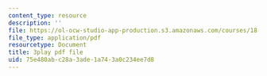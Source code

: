 ```yaml
---
content_type: resource
description: ''
file: https://ol-ocw-studio-app-production.s3.amazonaws.com/courses/18-01sc-single-variable-calculus-fall-2010/75e480abc28a3ade1a743a0c234ee7d8_aeXp1zC6Hls.pdf
file_type: application/pdf
resourcetype: Document
title: 3play pdf file
uid: 75e480ab-c28a-3ade-1a74-3a0c234ee7d8
---
```

